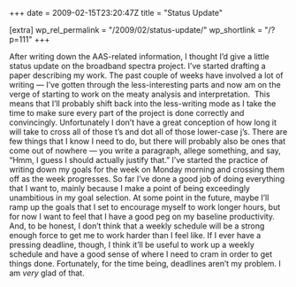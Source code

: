 +++
date = 2009-02-15T23:20:47Z
title = "Status Update"

[extra]
wp_rel_permalink = "/2009/02/status-update/"
wp_shortlink = "/?p=111"
+++

After writing down the AAS-related information, I thought I’d give a little
status update on the broadband spectra project.  I’ve started drafting a paper
describing my work. The past couple of weeks have involved a lot of writing —
I’ve gotten through the less-interesting parts and now am on the verge of
starting to work on the meaty analysis and interpretation.  This means that
I’ll probably shift back into the less-writing mode as I take the time to make
sure every part of the project is done correctly and convincingly.
Unfortunately I don’t have a great conception of how long it will take to
cross all of those t’s and dot all of those lower-case j’s. There are few
things that I know I need to do, but there will probably also be ones that
come out of nowhere — you write a paragraph, allege something, and say, “Hmm,
I guess I should actually justify that.”  I’ve started the practice of writing
down my goals for the week on Monday morning and crossing them off as the week
progresses. So far I’ve done a good job of doing everything that I want to,
mainly because I make a point of being exceedingly unambitious in my goal
selection. At some point in the future, maybe I’ll ramp up the goals that I
set to encourage myself to work longer hours, but for now I want to feel that
I have a good peg on my baseline productivity. And, to be honest, I don’t
think that a weekly schedule will be a strong enough force to get me to work
harder than I feel like. If I ever have a pressing deadline, though, I think
it’ll be useful to work up a weekly schedule and have a good sense of where I
need to cram in order to get things done. Fortunately, for the time being,
deadlines aren’t my problem. I am _very_ glad of that.
